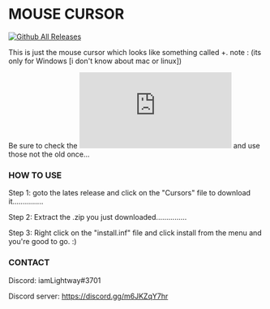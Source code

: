 # MOUSE CURSOR
[![Github All Releases](https://img.shields.io/github/downloads/Its-LightWay04/-mouse-cursor/total.svg)]()

This is just the mouse cursor which looks like something called +.
note : (its only for Windows [i don't know about mac or linux])

Be sure to check the [![Latest release](https://badgen.net/github/release/Naereen/Strapdown.js)](https://github.com/Its-LightWay04/-mouse-cursor/releases) and use those not the old once...


### HOW TO USE

Step 1: goto the lates release and click on the "Cursors" file to download it...............

Step 2: Extract the .zip you just downloaded...............

Step 3: Right click on the "install.inf" file and click install from the menu and you're good to go. :)




### CONTACT
Discord: iamLightway#3701

Discord server: https://discord.gg/m6JKZqY7hr
